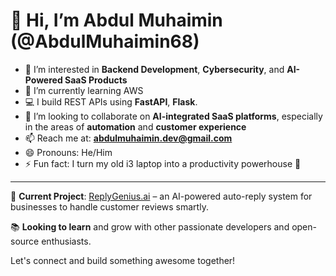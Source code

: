 # 👋 Hi, I’m Abdul Muhaimin (@AbdulMuhaimin68)

- 👀 I’m interested in **Backend Development**, **Cybersecurity**, and **AI-Powered SaaS Products**
- 🌱 I’m currently learning AWS
- 💻 I build REST APIs using **FastAPI**, **Flask**.
- 💞️ I’m looking to collaborate on **AI-integrated SaaS platforms**, especially in the areas of **automation** and **customer experience**
- 📫 Reach me at: **abdulmuhaimin.dev@gmail.com**
- 😄 Pronouns: He/Him
- ⚡ Fun fact: I turn my old i3 laptop into a productivity powerhouse 💪

---

🚀 **Current Project**: [ReplyGenius.ai](https://github.com/AbdulMuhaimin68/ReplyGenius.ai) – an AI-powered auto-reply system for businesses to handle customer reviews smartly.

📚 **Looking to learn** and grow with other passionate developers and open-source enthusiasts.

Let's connect and build something awesome together!
